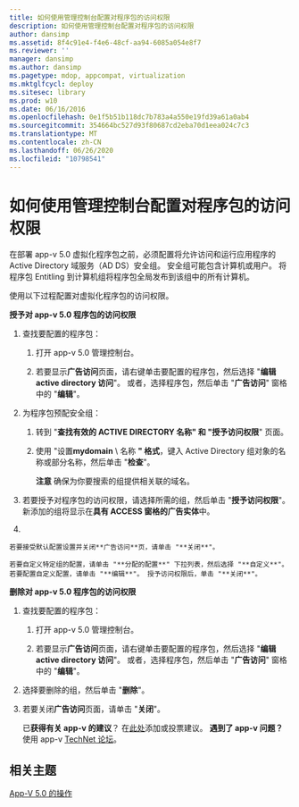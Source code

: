 ```yaml
---
title: 如何使用管理控制台配置对程序包的访问权限
description: 如何使用管理控制台配置对程序包的访问权限
author: dansimp
ms.assetid: 8f4c91e4-f4e6-48cf-aa94-6085a054e8f7
ms.reviewer: ''
manager: dansimp
ms.author: dansimp
ms.pagetype: mdop, appcompat, virtualization
ms.mktglfcycl: deploy
ms.sitesec: library
ms.prod: w10
ms.date: 06/16/2016
ms.openlocfilehash: 0e1f5b51b118dc7b783a4a550e19fd39a61a0ab4
ms.sourcegitcommit: 354664bc527d93f80687cd2eba70d1eea024c7c3
ms.translationtype: MT
ms.contentlocale: zh-CN
ms.lasthandoff: 06/26/2020
ms.locfileid: "10798541"
---
```

# 如何使用管理控制台配置对程序包的访问权限


在部署 app-v 5.0 虚拟化程序包之前，必须配置将允许访问和运行应用程序的 Active Directory 域服务（AD DS）安全组。 安全组可能包含计算机或用户。 将程序包 Entitling 到计算机组将程序包全局发布到该组中的所有计算机。

使用以下过程配置对虚拟化程序包的访问权限。

**授予对 app-v 5.0 程序包的访问权限**

1.  查找要配置的程序包：

    1.  打开 app-v 5.0 管理控制台。

    2.  若要显示**广告访问**页面，请右键单击要配置的程序包，然后选择 "**编辑 active directory 访问**"。 或者，选择程序包，然后单击 "**广告访问**" 窗格中的 "**编辑**"。

2.  为程序包预配安全组：

    1.  转到 "**查找有效的 ACTIVE DIRECTORY 名称" 和 "授予访问权限**" 页面。

    2.  使用 "设置**mydomain**  \\  名称 **" 格式**，键入 Active Directory 组对象的名称或部分名称，然后单击 "**检查**"。

        **注意** 确保为你要搜索的组提供相关联的域名。

         

3.  若要授予对程序包的访问权限，请选择所需的组，然后单击 "**授予访问权限**"。 新添加的组将显示在**具有 ACCESS 窗格的广告实体**中。

4.  

    若要接受默认配置设置并关闭**广告访问**页，请单击 "**关闭**"。

    若要自定义特定组的配置，请单击 "**分配的配置**" 下拉列表，然后选择 "**自定义**"。 若要配置自定义配置，请单击 "**编辑**"。 授予访问权限后，单击 "**关闭**"。

**删除对 app-v 5.0 程序包的访问权限**

1.  查找要配置的程序包：

    1.  打开 app-v 5.0 管理控制台。

    2.  若要显示**广告访问**页面，请右键单击要配置的程序包，然后选择 "**编辑 active directory 访问**"。 或者，选择程序包，然后单击 "**广告访问**" 窗格中的 "**编辑**"。

2.  选择要删除的组，然后单击 "**删除**"。

3.  若要关闭**广告访问**页面，请单击 "**关闭**"。

    已**获得有关 app-v 的建议**？ 在[此处](http://appv.uservoice.com/forums/280448-microsoft-application-virtualization)添加或投票建议。 **遇到了 app-v 问题？** 使用 app-v [TechNet 论坛](https://social.technet.microsoft.com/Forums/home?forum=mdopappv)。

## 相关主题


[App-V 5.0 的操作](operations-for-app-v-50.md)

 

 





